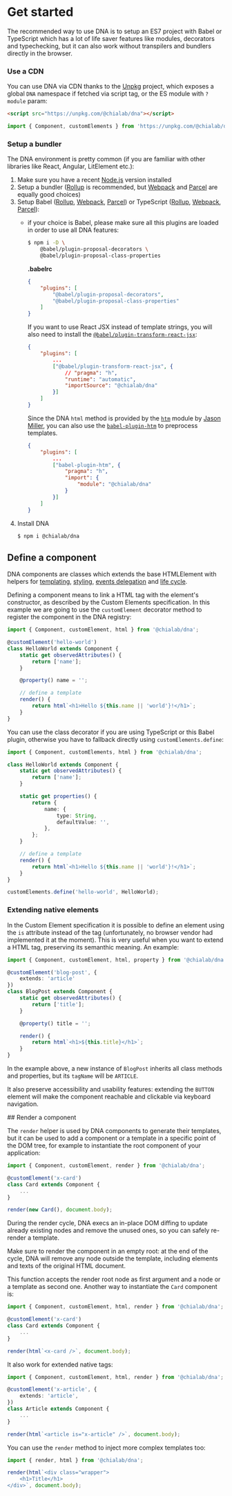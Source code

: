 # Get started

The recommended way to use DNA is to setup an ES7 project with Babel or TypeScript which has a lot of life saver features like modules, decorators and typechecking, but it can also work without transpilers and bundlers directly in the browser.

### Use a CDN

You can use DNA via CDN thanks to the [Unpkg](https://unpkg.com/) project, which exposes a global `DNA` namespace if fetched via script tag, or the ES module with `?module` param:

```html
<script src="https://unpkg.com/@chialab/dna"></script>
```

```ts
import { Component, customElements } from 'https://unpkg.com/@chialab/dna?module';
```

### Setup a bundler

The DNA environment is pretty common (if you are familiar with other libraries like React, Angular, LitElement etc.):

1. Make sure you have a recent [Node.js](https://nodejs.org/en/) version installed
2. Setup a bundler ([Rollup](https://rollupjs.org) is recommended, but [Webpack](https://webpack.js.org/) and [Parcel](https://parceljs.org/) are equally good choices)
3. Setup Babel ([Rollup](https://github.com/rollup/rollup-plugin-babel), [Webpack](https://github.com/babel/babel-loader), [Parcel](https://parceljs.org/transforms.html#babel)) or TypeScript ([Rollup](https://github.com/rollup/rollup-plugin-typescript), [Webpack](https://webpack.js.org/guides/typescript/), [Parcel](https://parceljs.org/transforms.html#typescript)):
    * if your choice is Babel, please make sure all this plugins are loaded in order to use all DNA features:
        ```sh
        $ npm i -D \
            @babel/plugin-proposal-decorators \
            @babel/plugin-proposal-class-properties
        ```

        **.babelrc**

        ```json
        {
            "plugins": [
                "@babel/plugin-proposal-decorators",
                "@babel/plugin-proposal-class-properties"
            ]
        }
        ```

        If you want to use React JSX instead of template strings, you will also need to install the [`@babel/plugin-transform-react-jsx`](https://www.npmjs.com/package/@babel/plugin-transform-react-jsx):

        ```json
        {
            "plugins": [
                ...
                ["@babel/plugin-transform-react-jsx", {
                    // "pragma": "h",
                    "runtime": "automatic",
                    "importSource": "@chialab/dna"
                }]
            ]
        }
        ```
        
        Since the DNA `html` method is provided by the [`htm`](https://github.com/developit/htm) module by [Jason Miller](https://github.com/developit), you can also use the [`babel-plugin-htm`](https://www.npmjs.com/package/babel-plugin-htm) to preprocess templates. 

        ```json
        {
            "plugins": [
                ...
                ["babel-plugin-htm", {
                    "pragma": "h",
                    "import": {
                        "module": "@chialab/dna"
                    }
                }]
            ]
        }
        ```
4. Install DNA
    ```sh
    $ npm i @chialab/dna
    ```

## Define a component

DNA components are classes which extends the base HTMLElement with helpers for [templating](./templates), [styling](./styles), [events delegation](./events) and [life cycle](./life-cycle).

Defining a component means to link a HTML tag with the element's constructor, as described by the Custom Elements specification.
In this example we are going to use the `customElement` decorator method to register the component in the DNA registry:

```ts
import { Component, customElement, html } from '@chialab/dna';

@customElement('hello-world')
class HelloWorld extends Component {
    static get observedAttributes() {
        return ['name'];
    }

    @property() name = '';

    // define a template
    render() {
        return html`<h1>Hello ${this.name || 'world'}!</h1>`;
    }
}
```

<aside class="note">

You can use the class decorator if you are using TypeScript or this Babel plugin, otherwise you have to fallback directly using `customElements.define`:

```ts
import { Component, customElements, html } from '@chialab/dna';

class HelloWorld extends Component {
    static get observedAttributes() {
        return ['name'];
    }

    static get properties() {
        return {
            name: {
                type: String,
                defaultValue: '',
            },
        };
    }

    // define a template
    render() {
        return html`<h1>Hello ${this.name || 'world'}!</h1>`;
    }
}

customElements.define('hello-world', HelloWorld);
```

</aside>

### Extending native elements

In the Custom Element specification it is possible to define an element using the `is` attribute instead of the tag (unfortunately, no browser vendor had implemented it at the moment).
This is very useful when you want to extend a HTML tag, preserving its semanthic meaning. An example:

```ts
import { Component, customElement, html, property } from '@chialab/dna';

@customElement('blog-post', {
    extends: 'article'
})
class BlogPost extends Component {
    static get observedAttributes() {
        return ['title'];
    }

    @property() title = '';

    render() {
        return html`<h1>${this.title}</h1>`;
    }
}
```

In the example above, a new instance of `BlogPost` inherits all class methods and properties, but its `tagName` will be `ARTICLE`.

<aside class="note">

It also preserve accessibility and usability features: extending the `BUTTON` element will make the component reachable and clickable via keyboard navigation.

</aside>

## Render a component

The `render` helper is used by DNA components to generate their templates, but it can be used to add a component or a template in a specific point of the DOM tree, for example to instantiate the root component of your application:

```ts
import { Component, customElement, render } from '@chialab/dna';

@customElement('x-card')
class Card extends Component {
    ...
}

render(new Card(), document.body);
```

During the render cycle, DNA execs an in-place DOM diffing to update already existing nodes and remove the unused ones, so you can safely re-render a template.

<aside class="note">

Make sure to render the component in an empty root: at the end of the cycle, DNA will remove any node outside the template, including elements and texts of the original HTML document.

</aside>

This function accepts the render root node as first argument and a node or a template as second one. Another way to instantiate the `Card` component is:

```ts
import { Component, customElement, html, render } from '@chialab/dna';

@customElement('x-card')
class Card extends Component {
    ...
}

render(html`<x-card />`, document.body);
```

It also work for extended native tags:

```ts
import { Component, customElement, html, render } from '@chialab/dna';

@customElement('x-article', {
    extends: 'article',
})
class Article extends Component {
    ...
}

render(html`<article is="x-article" />`, document.body);
```

You can use the `render` method to inject more complex templates too:

```ts
import { render, html } from '@chialab/dna';

render(html`<div class="wrapper">
    <h1>Title</h1>
</div>`, document.body);
```
